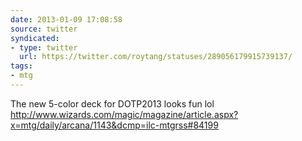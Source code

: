 ```yaml
---
date: 2013-01-09 17:08:58
source: twitter
syndicated:
- type: twitter
  url: https://twitter.com/roytang/statuses/289056179915739137/
tags:
- mtg
---
```


The new 5-color deck for DOTP2013 looks fun lol http://www.wizards.com/magic/magazine/article.aspx?x=mtg/daily/arcana/1143&dcmp=ilc-mtgrss#84199